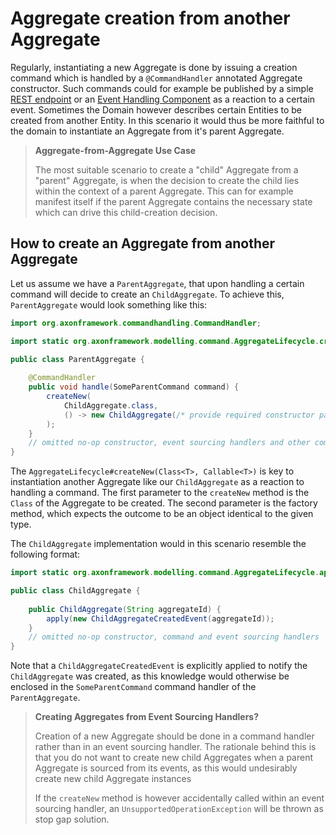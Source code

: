 # Aggregate creation from another Aggregate

Regularly, instantiating a new Aggregate is done by issuing a creation command which is handled by a `@CommandHandler`
 annotated Aggregate constructor.
Such commands could for example be published by a simple [REST endpoint](../connecting-the-ui/command-publishing-use-cases.md)
 or an [Event Handling Component](../event-handling/handling-events.md) as a reaction to a certain event. 
Sometimes the Domain however describes certain Entities to be created from another Entity.
In this scenario it would thus be more faithful to the domain to instantiate an Aggregate from it's parent Aggregate.

> **Aggregate-from-Aggregate Use Case**
>
> The most suitable scenario to create a "child" Aggregate from a "parent" Aggregate,
>  is when the decision to create the child lies within the context of a parent Aggregate.
> This can for example manifest itself if the parent Aggregate contains the necessary state
>  which can drive this child-creation decision. 

## How to create an Aggregate from another Aggregate

Let us assume we have a `ParentAggregate`,
 that upon handling a certain command will decide to create an `ChildAggregate`.
To achieve this, `ParentAggregate` would look something like this: 

```java
import org.axonframework.commandhandling.CommandHandler;

import static org.axonframework.modelling.command.AggregateLifecycle.createNew;

public class ParentAggregate {
    
    @CommandHandler
    public void handle(SomeParentCommand command) {
        createNew(
            ChildAggregate.class, 
            () -> new ChildAggregate(/* provide required constructor parameters if applicable */)
        ); 
    }
    // omitted no-op constructor, event sourcing handlers and other command handlers
}
```

The `AggregateLifecycle#createNew(Class<T>, Callable<T>)` is key to instantiation another Aggregate like our
 `ChildAggregate` as a reaction to handling a command.
The first parameter to the `createNew` method is the `Class` of the Aggregate to be created. 
The second parameter is the factory method, which expects the outcome to be an object identical to the given type.    

The `ChildAggregate` implementation would in this scenario resemble the following format:

```java
import static org.axonframework.modelling.command.AggregateLifecycle.apply;

public class ChildAggregate {
    
    public ChildAggregate(String aggregateId) {
        apply(new ChildAggregateCreatedEvent(aggregateId));
    }
    // omitted no-op constructor, command and event sourcing handlers
}
```

Note that a `ChildAggregateCreatedEvent` is explicitly applied to notify the `ChildAggregate` was created, 
 as this knowledge would otherwise be enclosed in the `SomeParentCommand` command handler of the `ParentAggregate`.

> **Creating Aggregates from Event Sourcing Handlers?** 
> 
> Creation of a new Aggregate should be done in a command handler rather than in an event sourcing handler. 
> The rationale behind this is that you do not want to create new child Aggregates when a parent Aggregate is sourced
>  from its events, as this would undesirably create new child Aggregate instances 
>
> If the `createNew` method is however accidentally called within an event sourcing handler, 
>  an `UnsupportedOperationException` will be thrown as stop gap solution.
